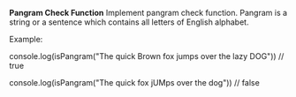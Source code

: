 **Pangram Check Function**
Implement pangram check function. Pangram is a string or a sentence which contains all letters of English alphabet.

Example:

console.log(isPangram("The quick Brown fox jumps over the lazy DOG")) // true

console.log(isPangram("The quick fox jUMps over the dog")) // false
